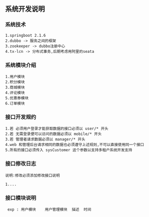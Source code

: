 ## 系统开发说明
### 系统技术
    1.springboot 2.1.6
    2.dubbo -> 服务之间的框架
    3.zookeeper -> dubbo注册中心
    4.tx-lcn -> 分布式事务,后期考虑用阿里的seata 

### 系统模块介绍
    1.用户模块
    2.积分模块
    3.商城模块
    4.评论模块
    5.优惠券模块
    6.订单模块
    
### 接口开发规约 
    1.若 必须用户登录才能获取数据的接口必须以 user/* 开头
    2.若 无需登录便可以访问的数据必须以 mobile/* 开头
    3.若 管理者请求数据必须以 manager/* 开头
    4.web 和管理后台请求相同的数据也必须遵守上述规则,不可以直接使用同一个接口
    5.所有的接口必须传入 sysCustomer 这个参数以支持多租户系统开发支持

### 接口修改日志
    
    说明:修改必须添加修改接口说明
    
    1....
### 接口模块说明
     exp : 用户模块    用户管理模块  描述  时间        